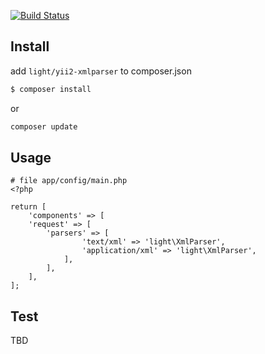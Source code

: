 
[![Build Status](https://travis-ci.org/lichunqiang/yii2-xmlparser.svg)](http://travis-ci.org/lichunqiang/php-wechat)

## Install

add `light/yii2-xmlparser` to composer.json

```sh
$ composer install
```

or

```sh
composer update
```

## Usage

```
# file app/config/main.php
<?php

return [
    'components' => [
    'request' => [
        'parsers' => [
	        	'text/xml' => 'light\XmlParser',
	            'application/xml' => 'light\XmlParser',
	        ],
        ],
    ],
];

```

## Test

TBD
